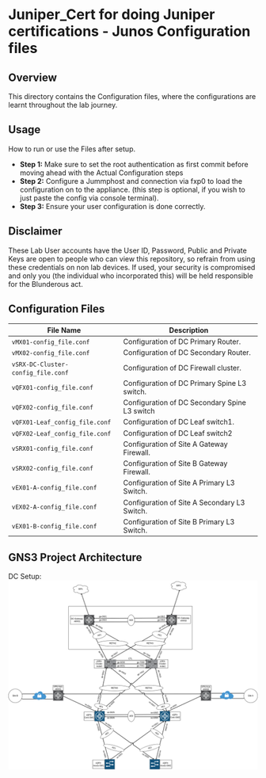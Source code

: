 # Juniper_Cert for doing Juniper certifications - Junos Configuration files

## Overview
This directory contains the Configuration files, where the configurations are learnt throughout the lab journey.

## Usage
How to run or use the Files after setup.


- **Step 1:** Make sure to set the root authentication as first commit before moving ahead with the Actual Configuration steps
- **Step 2:** Configure a Jummphost and connection via fxp0 to load the configuration on to the appliance. (this step is optional, if you wish to just paste the config via console terminal).
- **Step 3:** Ensure your user configuration is done correctly.

## Disclaimer
These Lab User accounts have the User ID, Password, Public and Private Keys are open to people who can view this repository, so refrain from using these credentials on non lab devices. If used, your security is compromised and only you (the individual who incorporated this) will be held responsible for the Blunderous act.

## Configuration Files
| File Name         | Description                                   |
|-------------------|-----------------------------------------------|
| `vMX01-config_file.conf`       | Configuration of DC Primary Router.                 |
| `vMX02-config_file.conf`       | Configuration of DC Secondary Router.                 |
| `vSRX-DC-Cluster-config_file.conf`       | Configuration of DC Firewall cluster.                 |
| `vQFX01-config_file.conf`       | Configuration of DC Primary Spine L3 switch.                 |
| `vQFX02-config_file.conf`       | Configuration of DC Secondary Spine L3 switch              |
| `vQFX01-Leaf_config_file.conf`       | Configuration of DC Leaf switch1.                 |
| `vQFX02-Leaf_config_file.conf`       | Configuration of DC Leaf switch2              |
| `vSRX01-config_file.conf`       | Configuration of Site A Gateway Firewall.                 |
| `vSRX02-config_file.conf`       | Configuration of Site B Gateway Firewall.                 |
| `vEX01-A-config_file.conf`       | Configuration of Site A Primary L3 Switch.                 | 
| `vEX02-A-config_file.conf`       | Configuration of Site A Secondary L3 Switch.                 | 
| `vEX01-B-config_file.conf`       | Configuration of Site B Primary L3 Switch.                 | 


## GNS3 Project Architecture

DC Setup:
![Lab Architecture](/junos_config_files/GNS3-JNCIA_LAB-DC.png)

